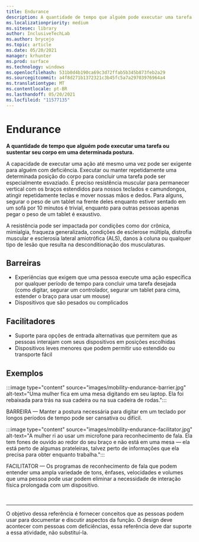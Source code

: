 ```yaml
---
title: Endurance
description: A quantidade de tempo que alguém pode executar uma tarefa ou sustentar seu corpo em uma determinada postura
ms.localizationpriority: medium
ms.sitesec: library
author: InclusiveTechLab
ms.author: brycejo
ms.topic: article
ms.date: 05/20/2021
manager: krhunter
ms.prod: surface
ms.technology: windows
ms.openlocfilehash: 531b0d4b190ca69c3d72ffab5b345b873feb2a29
ms.sourcegitcommit: a4f8d271b1372321c3b45fc5a7a29703976964a4
ms.translationtype: MT
ms.contentlocale: pt-BR
ms.lasthandoff: 05/20/2021
ms.locfileid: "11577135"
---
```

# <a name="endurance"></a>Endurance

**A quantidade de tempo que alguém pode executar uma tarefa ou sustentar seu corpo em uma determinada postura.**

A capacidade de executar uma ação até mesmo uma vez pode ser exigente para alguém com deficiência. Executar ou manter repetidamente uma determinada posição do corpo para concluir uma tarefa pode ser especialmente esvaziado. É preciso resistência muscular para permanecer vertical com os braços estendidos para nossos teclados e camundongos, atingir repetidamente teclas e mover nossas mãos e dedos. Para alguns, segurar o peso de um tablet na frente deles enquanto estiver sentado em um sofá por 10 minutos é trivial, enquanto para outras pessoas apenas pegar o peso de um tablet é exaustivo.

A resistência pode ser impactada por condições como dor crônica, mimialgia, fraqueza generalizada, condições de esclerose múltipla, distrofia muscular e esclerosia lateral amiotrófica (ALS), danos à coluna ou qualquer tipo de lesão que resulta na desconditionação dos musculaturas.

## <a name="barriers"></a>Barreiras
* Experiências que exigem que uma pessoa execute uma ação específica por qualquer período de tempo para concluir uma tarefa desejada (como digitar, segurar um controlador, segurar um tablet para cima, estender o braço para usar um mouse)
* Dispositivos que são pesados ou complicados

## <a name="facilitators"></a>Facilitadores
* Suporte para opções de entrada alternativas que permitem que as pessoas interajam com seus dispositivos em posições escolhidas
* Dispositivos leves menores que podem permitir uso estendido ou transporte fácil

## <a name="examples"></a>Exemplos

:::image type="content" source="images/mobility-endurance-barrier.jpg" alt-text="Uma mulher fica em uma mesa digitando em seu laptop. Ela foi rebaixada para trás na sua cadeira ou na sua cadeira de rodas.":::

BARREIRA — Manter a postura necessária para digitar em um teclado por longos períodos de tempo pode ser cansativa ou difícil. 

:::image type="content" source="images/mobility-endurance-facilitator.jpg" alt-text="A mulher ri ao usar um microfone para reconhecimento de fala. Ela tem fones de ouvido ao redor do seu braço e não está em uma mesa — ela está perto de algumas prateleiras, talvez perto de informações que ela precisa para obter enquanto trabalha.":::

FACILITATOR — Os programas de reconhecimento de fala que podem entender uma ampla variedade de tons, ênfases, velocidades e volumes que uma pessoa pode usar podem eliminar a necessidade de interação física prolongada com um dispositivo. 


&nbsp;

[comment]: # (Instrução Footer)
___
O objetivo dessa referência é fornecer conceitos que as pessoas podem usar para documentar e discutir aspectos da função. O design deve acontecer com pessoas com deficiências, essa referência deve dar suporte a essa atividade, não substituí-la. 
